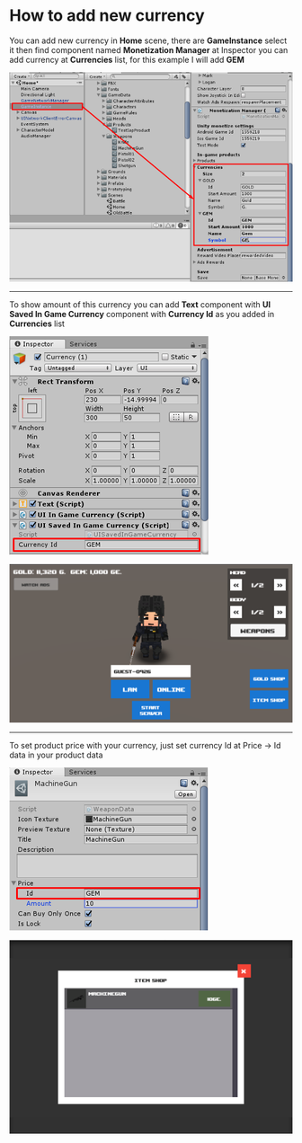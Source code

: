 # How to add new currency

You can add new currency in **Home** scene, there are **GameInstance** select it then find component named **Monetization Manager** at Inspector you can add currency at **Currencies** list, for this example I will add **GEM**

![](../images/1uCtws2D7uXhgGZppK4CkHw.png)

* * *

To show amount of this currency you can add **Text** component with **UI Saved In Game Currency** component with **Currency Id** as you added in **Currencies** list

![](../images/1qexMuSi3u4LzI4bY0ZmvZw.png)

![](../images/1YowVyGaDogya7KpFfLCqxw.png)

* * *

To set product price with your currency, just set currency Id at Price -> Id data in your product data

![](../images/13SpSb5emztYu7_ORqRNtTw.png)

![](../images/1PPHaKpCwFFFr-ps2mhbLog.png)